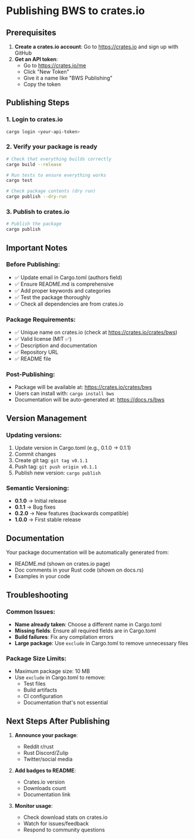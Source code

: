 # Publishing BWS to crates.io

## Prerequisites

1. **Create a crates.io account**: Go to https://crates.io and sign up with GitHub
2. **Get an API token**: 
   - Go to https://crates.io/me
   - Click "New Token" 
   - Give it a name like "BWS Publishing"
   - Copy the token

## Publishing Steps

### 1. Login to crates.io
```bash
cargo login <your-api-token>
```

### 2. Verify your package is ready
```bash
# Check that everything builds correctly
cargo build --release

# Run tests to ensure everything works
cargo test

# Check package contents (dry run)
cargo publish --dry-run
```

### 3. Publish to crates.io
```bash
# Publish the package
cargo publish
```

## Important Notes

### Before Publishing:
- ✅ Update email in Cargo.toml (authors field)
- ✅ Ensure README.md is comprehensive
- ✅ Add proper keywords and categories
- ✅ Test the package thoroughly
- ✅ Check all dependencies are from crates.io

### Package Requirements:
- ✅ Unique name on crates.io (check at https://crates.io/crates/bws)
- ✅ Valid license (MIT ✅)
- ✅ Description and documentation
- ✅ Repository URL
- ✅ README file

### Post-Publishing:
- Package will be available at: https://crates.io/crates/bws
- Users can install with: `cargo install bws`
- Documentation will be auto-generated at: https://docs.rs/bws

## Version Management

### Updating versions:
1. Update version in Cargo.toml (e.g., 0.1.0 → 0.1.1)
2. Commit changes
3. Create git tag: `git tag v0.1.1`
4. Push tag: `git push origin v0.1.1`
5. Publish new version: `cargo publish`

### Semantic Versioning:
- **0.1.0** → Initial release
- **0.1.1** → Bug fixes
- **0.2.0** → New features (backwards compatible)
- **1.0.0** → First stable release

## Documentation

Your package documentation will be automatically generated from:
- README.md (shown on crates.io page)
- Doc comments in your Rust code (shown on docs.rs)
- Examples in your code

## Troubleshooting

### Common Issues:
- **Name already taken**: Choose a different name in Cargo.toml
- **Missing fields**: Ensure all required fields are in Cargo.toml
- **Build failures**: Fix any compilation errors
- **Large package**: Use `exclude` in Cargo.toml to remove unnecessary files

### Package Size Limits:
- Maximum package size: 10 MB
- Use `exclude` in Cargo.toml to remove:
  - Test files
  - Build artifacts
  - CI configuration
  - Documentation that's not essential

## Next Steps After Publishing

1. **Announce your package**:
   - Reddit r/rust
   - Rust Discord/Zulip
   - Twitter/social media

2. **Add badges to README**:
   - Crates.io version
   - Downloads count
   - Documentation link

3. **Monitor usage**:
   - Check download stats on crates.io
   - Watch for issues/feedback
   - Respond to community questions
